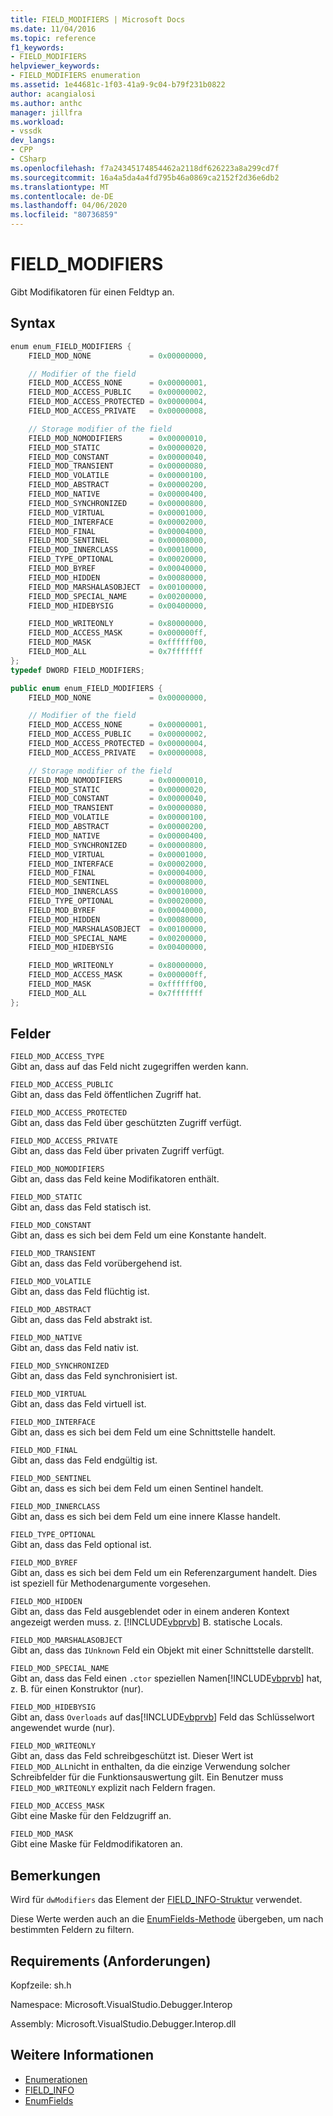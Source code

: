```yaml
---
title: FIELD_MODIFIERS | Microsoft Docs
ms.date: 11/04/2016
ms.topic: reference
f1_keywords:
- FIELD_MODIFIERS
helpviewer_keywords:
- FIELD_MODIFIERS enumeration
ms.assetid: 1e44681c-1f03-41a9-9c04-b79f231b0822
author: acangialosi
ms.author: anthc
manager: jillfra
ms.workload:
- vssdk
dev_langs:
- CPP
- CSharp
ms.openlocfilehash: f7a24345174854462a2118df626223a8a299cd7f
ms.sourcegitcommit: 16a4a5da4a4fd795b46a0869ca2152f2d36e6db2
ms.translationtype: MT
ms.contentlocale: de-DE
ms.lasthandoff: 04/06/2020
ms.locfileid: "80736859"
---
```

# <a name="field_modifiers"></a>FIELD_MODIFIERS
Gibt Modifikatoren für einen Feldtyp an.

## <a name="syntax"></a>Syntax

```cpp
enum enum_FIELD_MODIFIERS {
    FIELD_MOD_NONE             = 0x00000000,

    // Modifier of the field
    FIELD_MOD_ACCESS_NONE      = 0x00000001,
    FIELD_MOD_ACCESS_PUBLIC    = 0x00000002,
    FIELD_MOD_ACCESS_PROTECTED = 0x00000004,
    FIELD_MOD_ACCESS_PRIVATE   = 0x00000008,

    // Storage modifier of the field
    FIELD_MOD_NOMODIFIERS      = 0x00000010,
    FIELD_MOD_STATIC           = 0x00000020,
    FIELD_MOD_CONSTANT         = 0x00000040,
    FIELD_MOD_TRANSIENT        = 0x00000080,
    FIELD_MOD_VOLATILE         = 0x00000100,
    FIELD_MOD_ABSTRACT         = 0x00000200,
    FIELD_MOD_NATIVE           = 0x00000400,
    FIELD_MOD_SYNCHRONIZED     = 0x00000800,
    FIELD_MOD_VIRTUAL          = 0x00001000,
    FIELD_MOD_INTERFACE        = 0x00002000,
    FIELD_MOD_FINAL            = 0x00004000,
    FIELD_MOD_SENTINEL         = 0x00008000,
    FIELD_MOD_INNERCLASS       = 0x00010000,
    FIELD_TYPE_OPTIONAL        = 0x00020000,
    FIELD_MOD_BYREF            = 0x00040000,
    FIELD_MOD_HIDDEN           = 0x00080000,
    FIELD_MOD_MARSHALASOBJECT  = 0x00100000,
    FIELD_MOD_SPECIAL_NAME     = 0x00200000,
    FIELD_MOD_HIDEBYSIG        = 0x00400000,

    FIELD_MOD_WRITEONLY        = 0x80000000,
    FIELD_MOD_ACCESS_MASK      = 0x000000ff,
    FIELD_MOD_MASK             = 0xffffff00,
    FIELD_MOD_ALL              = 0x7fffffff
};
typedef DWORD FIELD_MODIFIERS;
```

```csharp
public enum enum_FIELD_MODIFIERS {
    FIELD_MOD_NONE             = 0x00000000,

    // Modifier of the field
    FIELD_MOD_ACCESS_NONE      = 0x00000001,
    FIELD_MOD_ACCESS_PUBLIC    = 0x00000002,
    FIELD_MOD_ACCESS_PROTECTED = 0x00000004,
    FIELD_MOD_ACCESS_PRIVATE   = 0x00000008,

    // Storage modifier of the field
    FIELD_MOD_NOMODIFIERS      = 0x00000010,
    FIELD_MOD_STATIC           = 0x00000020,
    FIELD_MOD_CONSTANT         = 0x00000040,
    FIELD_MOD_TRANSIENT        = 0x00000080,
    FIELD_MOD_VOLATILE         = 0x00000100,
    FIELD_MOD_ABSTRACT         = 0x00000200,
    FIELD_MOD_NATIVE           = 0x00000400,
    FIELD_MOD_SYNCHRONIZED     = 0x00000800,
    FIELD_MOD_VIRTUAL          = 0x00001000,
    FIELD_MOD_INTERFACE        = 0x00002000,
    FIELD_MOD_FINAL            = 0x00004000,
    FIELD_MOD_SENTINEL         = 0x00008000,
    FIELD_MOD_INNERCLASS       = 0x00010000,
    FIELD_TYPE_OPTIONAL        = 0x00020000,
    FIELD_MOD_BYREF            = 0x00040000,
    FIELD_MOD_HIDDEN           = 0x00080000,
    FIELD_MOD_MARSHALASOBJECT  = 0x00100000,
    FIELD_MOD_SPECIAL_NAME     = 0x00200000,
    FIELD_MOD_HIDEBYSIG        = 0x00400000,

    FIELD_MOD_WRITEONLY        = 0x80000000,
    FIELD_MOD_ACCESS_MASK      = 0x000000ff,
    FIELD_MOD_MASK             = 0xffffff00,
    FIELD_MOD_ALL              = 0x7fffffff
};
```

## <a name="fields"></a>Felder
`FIELD_MOD_ACCESS_TYPE`\
Gibt an, dass auf das Feld nicht zugegriffen werden kann.

`FIELD_MOD_ACCESS_PUBLIC`\
Gibt an, dass das Feld öffentlichen Zugriff hat.

`FIELD_MOD_ACCESS_PROTECTED`\
Gibt an, dass das Feld über geschützten Zugriff verfügt.

`FIELD_MOD_ACCESS_PRIVATE`\
Gibt an, dass das Feld über privaten Zugriff verfügt.

`FIELD_MOD_NOMODIFIERS`\
Gibt an, dass das Feld keine Modifikatoren enthält.

`FIELD_MOD_STATIC`\
Gibt an, dass das Feld statisch ist.

`FIELD_MOD_CONSTANT`\
Gibt an, dass es sich bei dem Feld um eine Konstante handelt.

`FIELD_MOD_TRANSIENT`\
Gibt an, dass das Feld vorübergehend ist.

`FIELD_MOD_VOLATILE`\
Gibt an, dass das Feld flüchtig ist.

`FIELD_MOD_ABSTRACT`\
Gibt an, dass das Feld abstrakt ist.

`FIELD_MOD_NATIVE`\
Gibt an, dass das Feld nativ ist.

`FIELD_MOD_SYNCHRONIZED`\
Gibt an, dass das Feld synchronisiert ist.

`FIELD_MOD_VIRTUAL`\
Gibt an, dass das Feld virtuell ist.

`FIELD_MOD_INTERFACE`\
Gibt an, dass es sich bei dem Feld um eine Schnittstelle handelt.

`FIELD_MOD_FINAL`\
Gibt an, dass das Feld endgültig ist.

`FIELD_MOD_SENTINEL`\
Gibt an, dass es sich bei dem Feld um einen Sentinel handelt.

`FIELD_MOD_INNERCLASS`\
Gibt an, dass es sich bei dem Feld um eine innere Klasse handelt.

`FIELD_TYPE_OPTIONAL`\
Gibt an, dass das Feld optional ist.

`FIELD_MOD_BYREF`\
Gibt an, dass es sich bei dem Feld um ein Referenzargument handelt. Dies ist speziell für Methodenargumente vorgesehen.

`FIELD_MOD_HIDDEN`\
Gibt an, dass das Feld ausgeblendet oder in einem anderen Kontext angezeigt werden muss. z. [!INCLUDE[vbprvb](../../../code-quality/includes/vbprvb_md.md)] B. statische Locals.

`FIELD_MOD_MARSHALASOBJECT`\
Gibt an, dass das `IUnknown` Feld ein Objekt mit einer Schnittstelle darstellt.

`FIELD_MOD_SPECIAL_NAME`\
Gibt an, dass das Feld einen `.ctor` speziellen Namen[!INCLUDE[vbprvb](../../../code-quality/includes/vbprvb_md.md)] hat, z. B. für einen Konstruktor (nur).

`FIELD_MOD_HIDEBYSIG`\
Gibt an, dass `Overloads` auf das[!INCLUDE[vbprvb](../../../code-quality/includes/vbprvb_md.md)] Feld das Schlüsselwort angewendet wurde (nur).

`FIELD_MOD_WRITEONLY`\
Gibt an, dass das Feld schreibgeschützt ist. Dieser Wert ist `FIELD_MOD_ALL`nicht in enthalten, da die einzige Verwendung solcher Schreibfelder für die Funktionsauswertung gilt. Ein Benutzer muss `FIELD_MOD_WRITEONLY` explizit nach Feldern fragen.

`FIELD_MOD_ACCESS_MASK`\
Gibt eine Maske für den Feldzugriff an.

`FIELD_MOD_MASK`\
Gibt eine Maske für Feldmodifikatoren an.

## <a name="remarks"></a>Bemerkungen
Wird für `dwModifiers` das Element der [FIELD_INFO-Struktur](../../../extensibility/debugger/reference/field-info.md) verwendet.

Diese Werte werden auch an die [EnumFields-Methode](../../../extensibility/debugger/reference/idebugcontainerfield-enumfields.md) übergeben, um nach bestimmten Feldern zu filtern.

## <a name="requirements"></a>Requirements (Anforderungen)
Kopfzeile: sh.h

Namespace: Microsoft.VisualStudio.Debugger.Interop

Assembly: Microsoft.VisualStudio.Debugger.Interop.dll

## <a name="see-also"></a>Weitere Informationen
- [Enumerationen](../../../extensibility/debugger/reference/enumerations-visual-studio-debugging.md)
- [FIELD_INFO](../../../extensibility/debugger/reference/field-info.md)
- [EnumFields](../../../extensibility/debugger/reference/idebugcontainerfield-enumfields.md)
